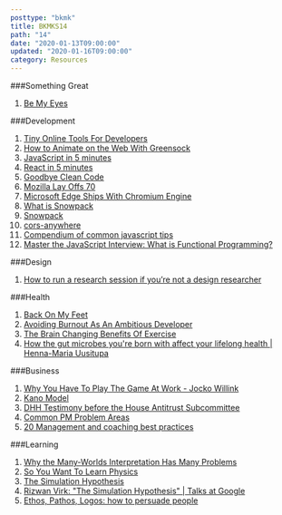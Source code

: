 ```yaml
---
posttype: "bkmk"
title: BKMKS14
path: "14"
date: "2020-01-13T09:00:00"
updated: "2020-01-16T09:00:00"
category: Resources
---
```


###Something Great
1. [Be My Eyes](https://www.bemyeyes.com/)

###Development
1. [Tiny Online Tools For Developers](https://tiny-helpers.dev/)
1. [How to Animate on the Web With Greensock](https://css-tricks.com/how-to-animate-on-the-web-with-greensock/)
1. [JavaScript in 5 minutes](https://youtu.be/c-I5S_zTwAc)
1. [React in 5 minutes](https://www.youtube.com/watch?v=MRIMT0xPXFI)
1. [Goodbye Clean Code](https://overreacted.io/goodbye-clean-code/)
1. [Mozilla Lay Offs 70](https://techcrunch.com/2020/01/15/mozilla-lays-off-70-as-it-waits-for-subscription-products-to-generate-revenue/)
1. [Microsoft Edge Ships With Chromium Engine](https://arstechnica.com/gadgets/2020/01/goodbye-microsoft-edge-welcome-microsoft-chromium-edge/)
1. [What is Snowpack](https://css-tricks.com/snowpack/)
1. [Snowpack](https://www.snowpack.dev/)
1. [cors-anywhere](https://cors-anywhere.herokuapp.com/)
1. [Compendium of common javascript tips](https://github.com/nas5w/javascript-tips-and-tidbits)
1. [Master the JavaScript Interview: What is Functional Programming?](https://medium.com/javascript-scene/master-the-javascript-interview-what-is-functional-programming-7f218c68b3a0)

###Design
1. [How to run a research session if you’re not a design researcher](https://medium.com/dropbox-design/how-to-run-a-research-session-if-youre-not-a-design-researcher-2d6c1c769557)

###Health
1. [Back On My Feet](https://www.backonmyfeet.org/)
1. [Avoiding Burnout As An Ambitious Developer](https://stackoverflow.blog/2020/01/13/avoiding-burnout-as-an-ambitious-developer/)
1. [The Brain Changing Benefits Of Exercise](https://www.youtube.com/watch?v=BHY0FxzoKZE)
1. [How the gut microbes you're born with affect your lifelong health | Henna-Maria Uusitupa](https://www.youtube.com/watch?v=-KKSUR5SBLc)

###Business
1. [Why You Have To Play The Game At Work - Jocko Willink](https://www.youtube.com/watch?v=jDCUPvrLmgI)
1. [Kano Model](https://en.wikipedia.org/wiki/Kano_model)
1. [DHH Testimony before the House Antitrust Subcommittee](https://m.signalvnoise.com/testimony-before-the-house-antitrust-subcommittee/)
1. [Common PM Problem Areas](https://blog.gitprime.com/engineering-impact-product-management-problem-areas/)
1. [20 Management and coaching best practices](https://medium.com/@djpardis/management-and-coaching-best-practices-as-a-list-of-n-things-7a6d9c7f0fa5)


###Learning
1. [Why the Many-Worlds Interpretation Has Many Problems](https://www.quantamagazine.org/why-the-many-worlds-interpretation-of-quantum-mechanics-has-many-problems-20181018/)
1. [So You Want To Learn Physics](https://www.susanjfowler.com/blog/2016/8/13/so-you-want-to-learn-physics)
1. [The Simulation Hypothesis](https://www.youtube.com/watch?v=BG-E6WJNeEE)
1. [Rizwan Virk: "The Simulation Hypothesis" | Talks at Google](https://www.youtube.com/watch?v=UHlfe2HE_gQ)
1. [Ethos, Pathos, Logos: how to persuade people](https://nesslabs.com/ethos-pathos-logos)
